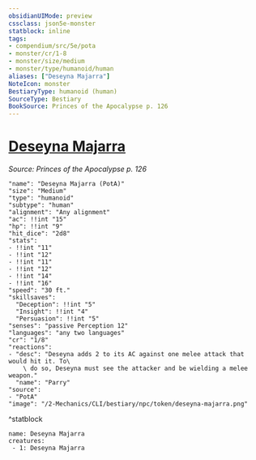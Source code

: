 ```yaml
---
obsidianUIMode: preview
cssclass: json5e-monster
statblock: inline
tags:
- compendium/src/5e/pota
- monster/cr/1-8
- monster/size/medium
- monster/type/humanoid/human
aliases: ["Deseyna Majarra"]
NoteIcon: monster
BestiaryType: humanoid (human)
SourceType: Bestiary
BookSource: Princes of the Apocalypse p. 126
---
```

# [Deseyna Majarra](2-Mechanics/CLI/bestiary/npc/deseyna-majarra-pota.md)
*Source: Princes of the Apocalypse p. 126*  

```statblock
"name": "Deseyna Majarra (PotA)"
"size": "Medium"
"type": "humanoid"
"subtype": "human"
"alignment": "Any alignment"
"ac": !!int "15"
"hp": !!int "9"
"hit_dice": "2d8"
"stats":
- !!int "11"
- !!int "12"
- !!int "11"
- !!int "12"
- !!int "14"
- !!int "16"
"speed": "30 ft."
"skillsaves":
  "Deception": !!int "5"
  "Insight": !!int "4"
  "Persuasion": !!int "5"
"senses": "passive Perception 12"
"languages": "any two languages"
"cr": "1/8"
"reactions":
- "desc": "Deseyna adds 2 to its AC against one melee attack that would hit it. To\
    \ do so, Deseyna must see the attacker and be wielding a melee weapon."
  "name": "Parry"
"source":
- "PotA"
"image": "/2-Mechanics/CLI/bestiary/npc/token/deseyna-majarra.png"
```
^statblock

```encounter-table
name: Deseyna Majarra
creatures:
 - 1: Deseyna Majarra
```